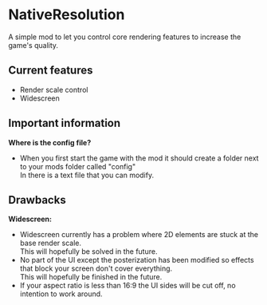 # NativeResolution
A simple mod to let you control core rendering features to increase the game's quality.

## Current features
- Render scale control
- Widescreen

## Important information
<b>Where is the config file?</b><br>
- When you first start the game with the mod it should create a folder next to your mods folder called "config"<br>
In there is a text file that you can modify.

## Drawbacks
<b>Widescreen:</b><br>
- Widescreen currently has a problem where 2D elements are stuck at the base render scale.<br>
This will hopefully be solved in the future.<br>
- No part of the UI except the posterization has been modified so effects that block your screen don't cover everything.<br>
This will hopefully be finished in the future.<br>
- If your aspect ratio is less than 16:9 the UI sides will be cut off, no intention to work around.
